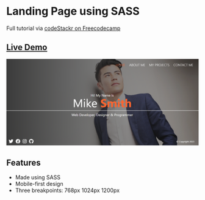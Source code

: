 # Landing Page using SASS
Full tutorial via <a href="https://youtu.be/_a5j7KoflTs">codeStackr on Freecodecamp</a>

## <a href="https://daryldelrosario.github.io/fcc-sass-porfolio">Live Demo</a>
<kbd><img src="./resources/img/screenshot-livedemo.png" alt="home page for mike smith portfolio"></kbd>

## Features
- Made using SASS
- Mobile-first design
- Three breakpoints: 768px 1024px 1200px